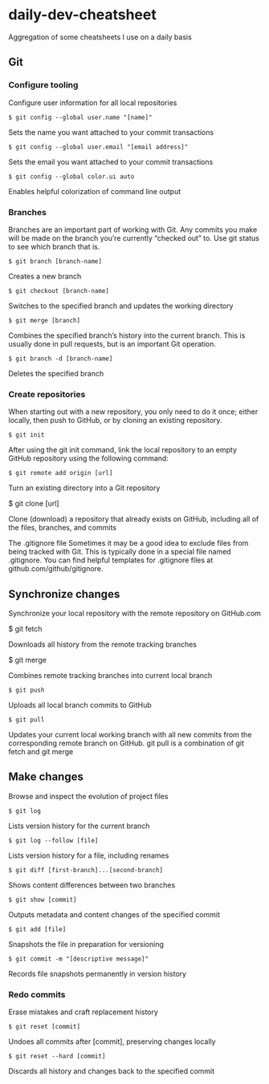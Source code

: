 # daily-dev-cheatsheet
Aggregation of some cheatsheets I use on a daily basis

## Git

### Configure tooling
Configure user information for all local repositories

`$ git config --global user.name "[name]"`

Sets the name you want attached to your commit transactions

`$ git config --global user.email "[email address]"`

Sets the email you want attached to your commit transactions

`$ git config --global color.ui auto`

Enables helpful colorization of command line output

### Branches
Branches are an important part of working with Git. Any commits you make will be made on the branch you’re currently “checked out” to. Use git status to see which branch that is.

`$ git branch [branch-name]`

Creates a new branch

`$ git checkout [branch-name]`

Switches to the specified branch and updates the working directory

`$ git merge [branch]`

Combines the specified branch’s history into the current branch. This is usually done in pull requests, but is an important Git operation.

`$ git branch -d [branch-name]`

Deletes the specified branch

### Create repositories
When starting out with a new repository, you only need to do it once; either locally, then push to GitHub, or by cloning an existing repository.

`$ git init`

After using the git init command, link the local repository to an empty GitHub repository using the following command:

`$ git remote add origin [url]`

Turn an existing directory into a Git repository

$ git clone [url]

Clone (download) a repository that already exists on GitHub, including all of the files, branches, and commits

The .gitignore file
Sometimes it may be a good idea to exclude files from being tracked with Git. This is typically done in a special file named .gitignore. You can find helpful templates for .gitignore files at github.com/github/gitignore.

## Synchronize changes
Synchronize your local repository with the remote repository on GitHub.com

$ git fetch

Downloads all history from the remote tracking branches

$ git merge

Combines remote tracking branches into current local branch

`$ git push`

Uploads all local branch commits to GitHub

`$ git pull`

Updates your current local working branch with all new commits from the corresponding remote branch on GitHub. git pull is a combination of git fetch and git merge

## Make changes
Browse and inspect the evolution of project files

`$ git log`

Lists version history for the current branch

`$ git log --follow [file]`

Lists version history for a file, including renames

`$ git diff [first-branch]...[second-branch]`

Shows content differences between two branches

`$ git show [commit]`

Outputs metadata and content changes of the specified commit

`$ git add [file]`

Snapshots the file in preparation for versioning

`$ git commit -m "[descriptive message]"`

Records file snapshots permanently in version history

### Redo commits
Erase mistakes and craft replacement history

`$ git reset [commit]`

Undoes all commits after [commit], preserving changes locally

`$ git reset --hard [commit]`

Discards all history and changes back to the specified commit
